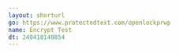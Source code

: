 ```yaml
---
layout: shorturl
go: https://www.protectedtext.com/openlockprwp
name: Encrypt Test
dt: 240410140854
---
```

